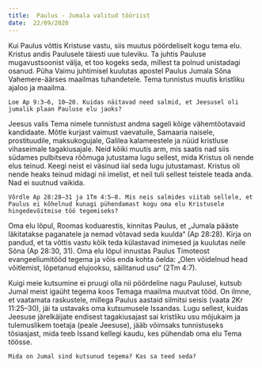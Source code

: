 ```yaml
---
title:  Paulus - Jumala valitud tööriist
date:  22/09/2020
---
```


Kui Paulus võttis Kristuse vastu, siis muutus pöördeliselt kogu tema elu. Kristus andis Paulusele täiesti uue tuleviku. Ta juhtis Pauluse mugavustsoonist välja, et too kogeks seda, millest ta polnud unistadagi osanud. Püha Vaimu juhtimisel kuulutas apostel Paulus Jumala Sõna Vahemere-äärses maailmas tuhandetele. Tema tunnistus muutis kristliku ajaloo ja maailma.

`Loe Ap 9:3–6, 10–20. Kuidas näitavad need salmid, et Jeesusel oli jumalik plaan Pauluse elu jaoks?`

Jeesus valis Tema nimele tunnistust andma sageli kõige vähemtõotavaid kandidaate. Mõtle kurjast vaimust vaevatuile, Samaaria naisele, prostituudile, maksukogujale, Galilea kalameestele ja nüüd kristluse vihaseimale tagakiusajale. Neid kõiki muutis arm, mis saatis nad siis südames pulbitseva rõõmuga jutustama lugu sellest, mida Kristus oli nende elus teinud. Keegi neist ei väsinud iial seda lugu jutustamast. Kristus oli nende heaks teinud midagi nii imelist, et neil tuli sellest teistele teada anda. Nad ei suutnud vaikida.

`Võrdle Ap 28:28–31 ja 1Tm 4:5–8. Mis neis salmides viitab sellele, et Paulus ei kõhelnud kunagi pühendamast kogu oma elu Kristusele hingedevõitmise töö tegemiseks?`

Oma elu lõpul, Roomas koduarestis, kinnitas Paulus, et „Jumala pääste läkitatakse paganatele ja nemad võtavad seda kuulda“ (Ap 28:28). Kirja on pandud, et ta võttis vastu kõik teda külastavad inimesed ja kuulutas neile Sõna (Ap 28:30, 31). Oma elu lõpul innustas Paulus Timoteost evangeeliumitööd tegema ja võis enda kohta öelda: „Olen võidelnud head võitlemist, lõpetanud elujooksu, säilitanud usu“ (2Tm 4:7).

Kuigi meie kutsumine ei pruugi olla nii pöördeline nagu Paulusel, kutsub Jumal meist igaüht tegema koos Temaga maailma muutvat tööd. On ilmne, et vaatamata raskustele, millega Paulus aastaid silmitsi seisis (vaata 2Kr 11:25–30), jäi ta ustavaks oma kutsumusele Issandas. Lugu sellest, kuidas Jeesuse järelkäijate endisest tagakiusajast sai kristliku usu mõjukaim ja tulemuslikem toetaja (peale Jeesuse), jääb võimsaks tunnistuseks tõsiasjast, mida teeb Issand kellegi kaudu, kes pühendab oma elu Tema töösse.

`Mida on Jumal sind kutsunud tegema? Kas sa teed seda?`